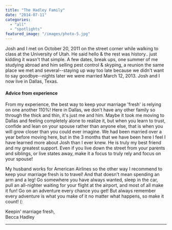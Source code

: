 ```yaml
---
title: "The Hadley Family"
date: "2014-07-11"
categories: 
  - "all"
  - "spotlights"
featured_image: "/images/photo-5.jpg"
---
```


Josh and I met on October 20, 2011 on the street corner while walking to class at the University of Utah. He said hello & the rest was history.. just kidding it wasn't that simple. A few dates, break ups, one summer of me studying abroad and him selling pest control & skyping, a reunion the same place we met and several--staying up way too late because we didn't want to say goodbye--nights later we were married March 12, 2013. Josh and I now live in Dallas, Texas.

#### Advice from experience

From my experience, the best way to keep your marriage 'fresh' is relying on one another 110%! Here in Dallas, we don't have any other family so through the thick and thin, it's just me and him. Maybe it took me moving to Dallas and feeling completely alone to realize it, but when you learn to trust, confide and lean on your spouse rather than anyone else, that is when you will grow closer than you could ever imagine. We had been married over a year before moving here, but in the 3 months that we have been here I feel I have learned more about Josh than I ever knew. He is truly my best friend and my greatest support. Even if you live down the street from your parents and siblings, or live states away, make it a focus to truly rely and focus on your spouse!

My husband works for American Airlines so the other way I recommend to keep your marriage fresh is to travel! And that doesn't mean spending an arm and a leg! Go somewhere you have always wanted, sleep in the car, pull an all-nighter waiting for your flight at the airport, and most of all make it fun! Go on an adventure every chance you get! But always remember every adventure is what you make of it no matter what happens, so make it count! (:

Keepin' marriage fresh,  
Becca Hadley

* * *
